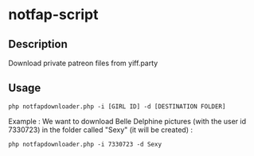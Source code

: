 # notfap-script

## Description
Download private patreon files from yiff.party 

## Usage 

``php notfapdownloader.php -i [GIRL ID] -d [DESTINATION FOLDER]``

Example : 
We want to download Belle Delphine pictures (with the user id 7330723) in the folder called "Sexy" (it will be created) :

``php notfapdownloader.php -i 7330723 -d Sexy``